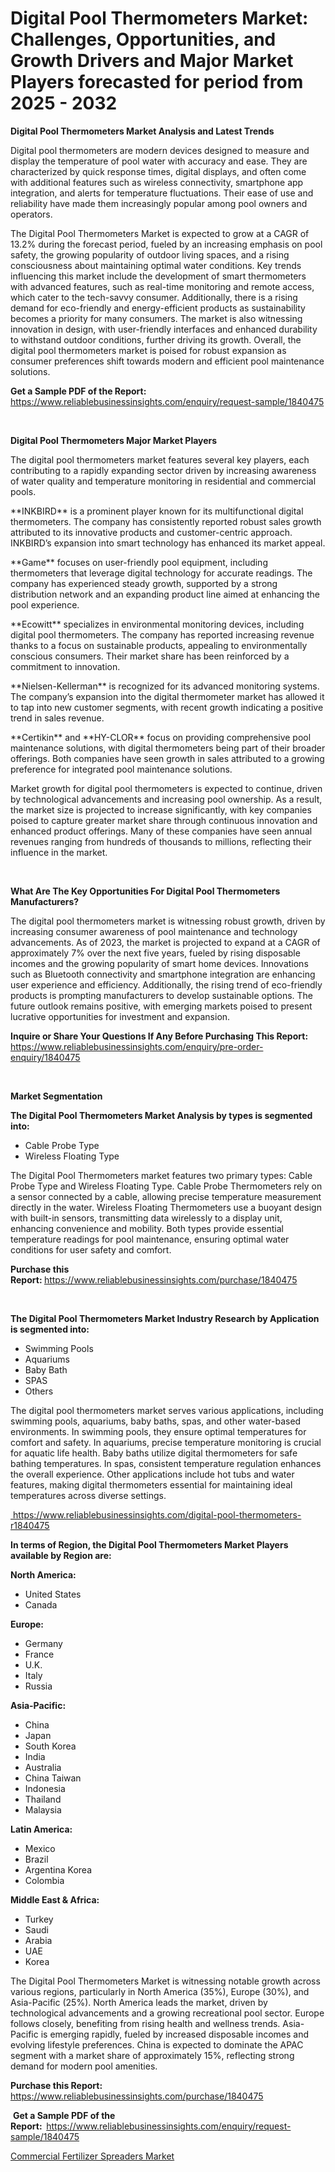 <p><h1>Digital Pool Thermometers Market: Challenges, Opportunities, and Growth Drivers and Major Market Players forecasted for period from 2025 - 2032</h1></p><p><strong>Digital Pool Thermometers Market Analysis and Latest Trends</strong></p>
<p><p>Digital pool thermometers are modern devices designed to measure and display the temperature of pool water with accuracy and ease. They are characterized by quick response times, digital displays, and often come with additional features such as wireless connectivity, smartphone app integration, and alerts for temperature fluctuations. Their ease of use and reliability have made them increasingly popular among pool owners and operators.</p><p>The Digital Pool Thermometers Market is expected to grow at a CAGR of 13.2% during the forecast period, fueled by an increasing emphasis on pool safety, the growing popularity of outdoor living spaces, and a rising consciousness about maintaining optimal water conditions. Key trends influencing this market include the development of smart thermometers with advanced features, such as real-time monitoring and remote access, which cater to the tech-savvy consumer. Additionally, there is a rising demand for eco-friendly and energy-efficient products as sustainability becomes a priority for many consumers. The market is also witnessing innovation in design, with user-friendly interfaces and enhanced durability to withstand outdoor conditions, further driving its growth. Overall, the digital pool thermometers market is poised for robust expansion as consumer preferences shift towards modern and efficient pool maintenance solutions.</p></p>
<p><strong>Get a Sample PDF of the Report:&nbsp;</strong> <a href="https://www.reliablebusinessinsights.com/enquiry/request-sample/1840475?utm_campaign=2099&utm_medium=2&utm_source=Github&utm_content=ia&utm_term=22022025&utm_id=digital-pool-thermometers">https://www.reliablebusinessinsights.com/enquiry/request-sample/1840475</a></p>
<p>&nbsp;</p>
<p><strong>Digital Pool Thermometers Major Market Players</strong></p>
<p><p>The digital pool thermometers market features several key players, each contributing to a rapidly expanding sector driven by increasing awareness of water quality and temperature monitoring in residential and commercial pools.</p><p>**INKBIRD** is a prominent player known for its multifunctional digital thermometers. The company has consistently reported robust sales growth attributed to its innovative products and customer-centric approach. INKBIRD’s expansion into smart technology has enhanced its market appeal.</p><p>**Game** focuses on user-friendly pool equipment, including thermometers that leverage digital technology for accurate readings. The company has experienced steady growth, supported by a strong distribution network and an expanding product line aimed at enhancing the pool experience.</p><p>**Ecowitt** specializes in environmental monitoring devices, including digital pool thermometers. The company has reported increasing revenue thanks to a focus on sustainable products, appealing to environmentally conscious consumers. Their market share has been reinforced by a commitment to innovation.</p><p>**Nielsen-Kellerman** is recognized for its advanced monitoring systems. The company’s expansion into the digital thermometer market has allowed it to tap into new customer segments, with recent growth indicating a positive trend in sales revenue.</p><p>**Certikin** and **HY-CLOR** focus on providing comprehensive pool maintenance solutions, with digital thermometers being part of their broader offerings. Both companies have seen growth in sales attributed to a growing preference for integrated pool maintenance solutions.</p><p>Market growth for digital pool thermometers is expected to continue, driven by technological advancements and increasing pool ownership. As a result, the market size is projected to increase significantly, with key companies poised to capture greater market share through continuous innovation and enhanced product offerings. Many of these companies have seen annual revenues ranging from hundreds of thousands to millions, reflecting their influence in the market.</p></p>
<p>&nbsp;</p>
<p><strong>What Are The Key Opportunities For Digital Pool Thermometers Manufacturers?</strong></p>
<p><p>The digital pool thermometers market is witnessing robust growth, driven by increasing consumer awareness of pool maintenance and technology advancements. As of 2023, the market is projected to expand at a CAGR of approximately 7% over the next five years, fueled by rising disposable incomes and the growing popularity of smart home devices. Innovations such as Bluetooth connectivity and smartphone integration are enhancing user experience and efficiency. Additionally, the rising trend of eco-friendly products is prompting manufacturers to develop sustainable options. The future outlook remains positive, with emerging markets poised to present lucrative opportunities for investment and expansion.</p></p>
<p><strong>Inquire or Share Your Questions If Any Before Purchasing This Report:</strong> <a href="https://www.reliablebusinessinsights.com/enquiry/pre-order-enquiry/1840475?utm_campaign=2099&utm_medium=2&utm_source=Github&utm_content=ia&utm_term=22022025&utm_id=digital-pool-thermometers">https://www.reliablebusinessinsights.com/enquiry/pre-order-enquiry/1840475</a></p>
<p>&nbsp;</p>
<p><strong>Market Segmentation</strong></p>
<p><strong>The Digital Pool Thermometers Market Analysis by types is segmented into:</strong></p>
<p><ul><li>Cable Probe Type</li><li>Wireless Floating Type</li></ul></p>
<p><p>The Digital Pool Thermometers market features two primary types: Cable Probe Type and Wireless Floating Type. Cable Probe Thermometers rely on a sensor connected by a cable, allowing precise temperature measurement directly in the water. Wireless Floating Thermometers use a buoyant design with built-in sensors, transmitting data wirelessly to a display unit, enhancing convenience and mobility. Both types provide essential temperature readings for pool maintenance, ensuring optimal water conditions for user safety and comfort.</p></p>
<p><strong>Purchase this Report:&nbsp;</strong><a href="https://www.reliablebusinessinsights.com/purchase/1840475?utm_campaign=2099&utm_medium=2&utm_source=Github&utm_content=ia&utm_term=22022025&utm_id=digital-pool-thermometers">https://www.reliablebusinessinsights.com/purchase/1840475</a></p>
<p>&nbsp;</p>
<p><strong>The Digital Pool Thermometers Market Industry Research by Application is segmented into:</strong></p>
<p><ul><li>Swimming Pools</li><li>Aquariums</li><li>Baby Bath</li><li>SPAS</li><li>Others</li></ul></p>
<p><p>The digital pool thermometers market serves various applications, including swimming pools, aquariums, baby baths, spas, and other water-based environments. In swimming pools, they ensure optimal temperatures for comfort and safety. In aquariums, precise temperature monitoring is crucial for aquatic life health. Baby baths utilize digital thermometers for safe bathing temperatures. In spas, consistent temperature regulation enhances the overall experience. Other applications include hot tubs and water features, making digital thermometers essential for maintaining ideal temperatures across diverse settings.</p></p>
<p><a href="https://www.reliablebusinessinsights.com/digital-pool-thermometers-r1840475?utm_campaign=2099&utm_medium=2&utm_source=Github&utm_content=ia&utm_term=22022025&utm_id=digital-pool-thermometers">&nbsp;https://www.reliablebusinessinsights.com/digital-pool-thermometers-r1840475</a></p>
<p><strong>In terms of Region, the Digital Pool Thermometers Market Players available by Region are:</strong></p>
<p>
    <p> <strong> North America: </strong>
        <ul>
            <li>United States</li>
            <li>Canada</li>
        </ul>
        </p> 
    <p> <strong> Europe: </strong>
        <ul>
            <li>Germany</li>
            <li>France</li>
            <li>U.K.</li>
            <li>Italy</li>
            <li>Russia</li>
        </ul>
        </p> 
    <p> <strong> Asia-Pacific: </strong>
        <ul>
            <li>China</li>
            <li>Japan</li>
            <li>South Korea</li>
            <li>India</li>
            <li>Australia</li>
            <li>China Taiwan</li>
            <li>Indonesia</li>
            <li>Thailand</li>
            <li>Malaysia</li>
        </ul>
        </p> 
    <p> <strong> Latin America: </strong>
        <ul>
            <li>Mexico</li>
            <li>Brazil</li>
            <li>Argentina Korea</li>
            <li>Colombia</li>
        </ul>
        </p> 
    <p> <strong> Middle East & Africa: </strong>
        <ul>
            <li>Turkey</li>
            <li>Saudi</li>
            <li>Arabia</li>
            <li>UAE</li>
            <li>Korea</li>
        </ul>
    </p>
    </p>
<p><p>The Digital Pool Thermometers Market is witnessing notable growth across various regions, particularly in North America (35%), Europe (30%), and Asia-Pacific (25%). North America leads the market, driven by technological advancements and a growing recreational pool sector. Europe follows closely, benefiting from rising health and wellness trends. Asia-Pacific is emerging rapidly, fueled by increased disposable incomes and evolving lifestyle preferences. China is expected to dominate the APAC segment with a market share of approximately 15%, reflecting strong demand for modern pool amenities.</p></p>
<p><strong>Purchase this Report: </strong><a href="https://www.reliablebusinessinsights.com/purchase/1840475?utm_campaign=2099&utm_medium=2&utm_source=Github&utm_content=ia&utm_term=22022025&utm_id=digital-pool-thermometers">https://www.reliablebusinessinsights.com/purchase/1840475</a></p>
<p>&nbsp;<strong>Get a Sample PDF of the Report:&nbsp;&nbsp;</strong><a href="https://www.reliablebusinessinsights.com/enquiry/request-sample/1840475?utm_campaign=2099&utm_medium=2&utm_source=Github&utm_content=ia&utm_term=22022025&utm_id=digital-pool-thermometers">https://www.reliablebusinessinsights.com/enquiry/request-sample/1840475</a></p>
<p><strong></strong></p>
<p><p><a href="https://github.com/NargisHussain432/Market-Research-Report-List-1/blob/main/commercial-fertilizer-spreaders-market.md?utm_campaign=2099&utm_medium=2&utm_source=Github&utm_content=ia&utm_term=22022025&utm_id=digital-pool-thermometers">Commercial Fertilizer Spreaders Market</a></p></p>